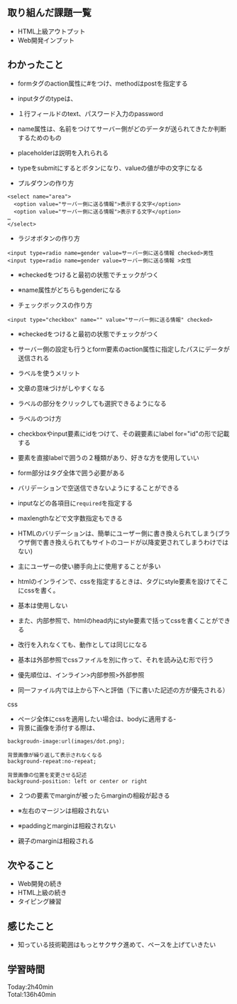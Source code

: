 ## 取り組んだ課題一覧
- HTML上級アウトプット
- Web開発インプット
## わかったこと
- formタグのaction属性に#をつけ、methodはpostを指定する
- inputタグのtypeは、
- １行フィールドのtext、パスワード入力のpassword
- name属性は、名前をつけてサーバー側がどのデータが送られてきたか判断するためのもの

- placeholderは説明を入れられる
- typeをsubmitにするとボタンになり、valueの値が中の文字になる

- プルダウンの作り方
```
<select name="area">
  <option value="サーバー側に送る情報">表示する文字</option>
  <option value="サーバー側に送る情報">表示する文字</option>
…
</select>
```

- ラジオボタンの作り方
```
<input type=radio name=gender value=サーバー側に送る情報 checked>男性
<input type=radio name=gender value=サーバー側に送る情報 >女性
```

- ※checkedをつけると最初の状態でチェックがつく
- ※name属性がどちらもgenderになる

- チェックボックスの作り方
```
<input type="checkbox" name="" value="サーバー側に送る情報" checked>
 ```
- ※checkedをつけると最初の状態でチェックがつく


- サーバー側の設定も行うとform要素のaction属性に指定したパスにデータが送信される


- ラベルを使うメリット
- 文章の意味づけがしやすくなる
- ラベルの部分をクリックしても選択できるようになる
- ラベルのつけ方
- checkboxやinput要素にidをつけて、その親要素にlabel for="id"の形で記載する
- 要素を直接labelで囲うの２種類があり、好きな方を使用していい

- form部分はタグ全体で囲う必要がある
- バリデーションで空送信できないようにすることができる
- inputなどの各項目に`required`を指定する
- maxlengthなどで文字数指定もできる
- HTMLのバリデーションは、簡単にユーザー側に書き換えられてしまう(ブラウザ側で書き換えられてもサイトのコードが以降変更されてしまうわけではない)
- 主にユーザーの使い勝手向上に使用することが多い


- htmlのインラインで、cssを指定するときは、タグにstyle要素を設けてそこにcssを書く。
- 基本は使用しない

- また、内部参照で、htmlのhead内にstyle要素で括ってcssを書くことができる
- 改行を入れなくても、動作としては同じになる
- 基本は外部参照でcssファイルを別に作って、それを読み込む形で行う

- 優先順位は、インライン>内部参照>外部参照
- 同一ファイル内では上から下へと評価（下に書いた記述の方が優先される）

css
- ページ全体にcssを適用したい場合は、bodyに適用する-
- 背景に画像を添付する際は、
```
backgroudn-image:url(images/dot.png);
```
```
背景画像が繰り返して表示されなくなる
background-repeat:no-repeat;
```
```
背景画像の位置を変更させる記述
background-position: left or center or right
```


- ２つの要素でmarginが被ったらmarginの相殺が起きる
- ※左右のマージンは相殺されない
- ※paddingとmarginは相殺されない

- 親子のmarginは相殺される

## 次やること
- Web開発の続き
- HTML上級の続き
- タイピング練習
## 感じたこと
- 知っている技術範囲はもっとサクサク進めて、ペースを上げていきたい
## 学習時間
Today:2h40min  
Total:136h40min  
